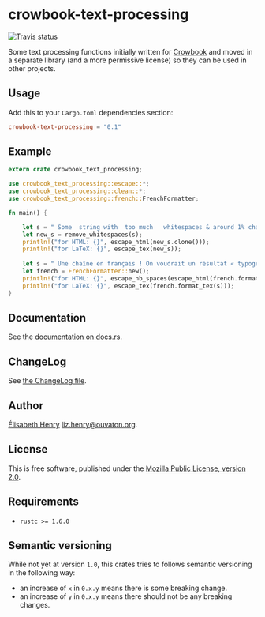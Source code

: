 # crowbook-text-processing

[![Travis status](https://img.shields.io/travis/lise-henry/crowbook-text-processing.svg)](https://travis-ci.org/lise-henry/crowbook-text-processing)

Some text processing functions initially written
for [Crowbook](https://github.com/lise-henry/crowbook) and moved in a
separate library (and a more permissive license) so they can be used in other projects.

## Usage ##

Add this to your `Cargo.toml` dependencies section:

```toml
crowbook-text-processing = "0.1"
```

## Example ##

```rust
extern crate crowbook_text_processing;

use crowbook_text_processing::escape::*;
use crowbook_text_processing::clean::*;
use crowbook_text_processing::french::FrenchFormatter;

fn main() {

    let s = " Some  string with  too much   whitespaces & around 1% characters that might cause trouble to HTML or LaTeX.";
    let new_s = remove_whitespaces(s);
    println!("for HTML: {}", escape_html(new_s.clone()));
    println!("for LaTeX: {}", escape_tex(new_s));
    
    let s = " Une chaîne en français ! On voudrait un résultat « typographiquement correct ».";
    let french = FrenchFormatter::new();
    println!("for HTML: {}", escape_nb_spaces(escape_html(french.format(s))));
    println!("for LaTeX: {}", escape_tex(french.format_tex(s)));
}
```

## Documentation ##

See the
[documentation on docs.rs](https://docs.rs/crowbook-text-processing).

## ChangeLog ##

See [the ChangeLog file](ChangeLog.md).


## Author ##

[Élisabeth Henry](http://lise-henry.github.io/) <liz.henry@ouvaton.org>. 

## License ##

This is free software, published under the [Mozilla Public License,
version 2.0](https://www.mozilla.org/en-US/MPL/2.0/).

## Requirements ##

* `rustc >= 1.6.0`

## Semantic versioning ##

While not yet at version `1.0`, this crates tries to follows semantic versioning in the following way:

* an increase of `x` in `0.x.y` means there is some breaking change. 
* an increase of `y` in `0.x.y` means there should not be any breaking changes.

